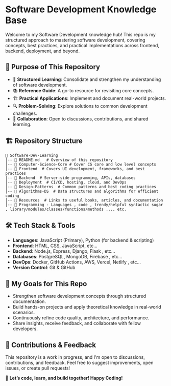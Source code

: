 # Software Development Knowledge Base

Welcome to my Software Development knowledge hub! This repo is my structured approach to mastering software development, covering concepts, best practices, and practical implementations across frontend, backend, deployment, and beyond.

## 📌 Purpose of This Repository
- 🚀 **Structured Learning**: Consolidate and strengthen my understanding of software development.
- 📚 **Reference Guide**: A go-to resource for revisiting core concepts.
- 🏗 **Practical Applications**: Implement and document real-world projects.
- 🔍 **Problem-Solving**: Explore solutions to common development challenges.
- 🤝 **Collaboration**: Open to discussions, contributions, and shared learning.

## 🏗 Repository Structure

```
📂 Software-Dev-Learning
│-- 📜 README.md   # Overview of this repository
│-- 📂 Computer-Science-Core # Cover CS core and low level concepts
│-- 📂 Frontend  # Covers UI development, frameworks, and best practices
│-- 📂 Backend  # Server-side programming, APIs, databases
│-- 📂 Deployment  # CI/CD, hosting, cloud, and DevOps
│-- 📂 Design-Patterns  # Common patterns and best coding practices
│-- 📂 Algorithms-DS  # Data structures and algorithms for efficient coding
│-- 📂 Resources  # Links to useful books, articles, and documentation
│-- 📂 Programming - Languages , code , trendy/helpful syntactic sugar , library/modules/classes/functions/methods ..., etc.
```

## 🛠 Tech Stack & Tools
- **Languages**: JavaScript (Primary), Python (for backend & scripting)
- **Frontend**: HTML, CSS, JavaScript, etc...
- **Backend**: Node.js, Express, Django, Flask , etc...
- **Databases**: PostgreSQL, MongoDB, Firebase , etc...
- **DevOps**: Docker, GitHub Actions, AWS, Vercel, Netlify , etc...
- **Version Control**: Git & GitHub

## 🌱 My Goals for This Repo
- Strengthen software development concepts through structured documentation.
- Build hands-on projects and apply theoretical knowledge in real-world scenarios.
- Continuously refine code quality, architecture, and performance.
- Share insights, receive feedback, and collaborate with fellow developers.

## 🤝 Contributions & Feedback
This repository is a work in progress, and I'm open to discussions, contributions, and feedback. Feel free to suggest improvements, open issues, or create pull requests!

🚀 **Let’s code, learn, and build together! Happy Coding!**
